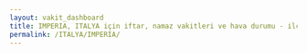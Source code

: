 ```yaml
---
layout: vakit_dashboard
title: IMPERIA, ITALYA için iftar, namaz vakitleri ve hava durumu - ilçe/eyalet seç
permalink: /ITALYA/IMPERIA/
---
```


<script type="text/javascript">
  var GLOBAL_COUNTRY = 'ITALYA';
  var GLOBAL_CITY = 'IMPERIA';
  var GLOBAL_STATE = '';
  var lat = 72;
  var lon = 21;
</script>
